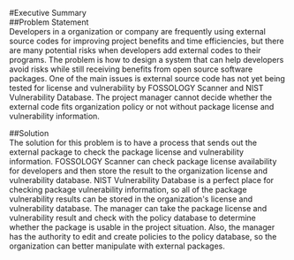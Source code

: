 #Executive Summary<br>
##Problem Statement<br>
Developers in a organization or company are frequently using external source codes for improving project benefits and time efficiencies,
but there are many potential risks when developers add external codes to their programs. The problem is how to design a system that can help developers avoid risks while still receiving benefits from open source software packages. One of the main issues is external source code has not yet being tested for license and vulnerability by FOSSOLOGY Scanner and NIST Vulnerability Database. The project manager cannot decide whether the external code fits organization policy or not without package license and vulnerability information.<br>

##Solution<br>
The solution for this problem is to have a process that sends out the external package to check the package license and vulnerability information. FOSSOLOGY Scanner can check package license availability for developers and then store the result to the organization license and vulnerability database. NIST Vulnerability Database is a perfect place for checking package vulnerability information, so all of the package vulnerability results can be stored in the organization's license and vulnerability database. The manager can take the package license and vulnerability result and check with the policy database to determine whether the package is usable in the project situation. Also, the manager has the authority to edit and create policies to the policy database, so the organization can better manipulate with external packages.<br>
